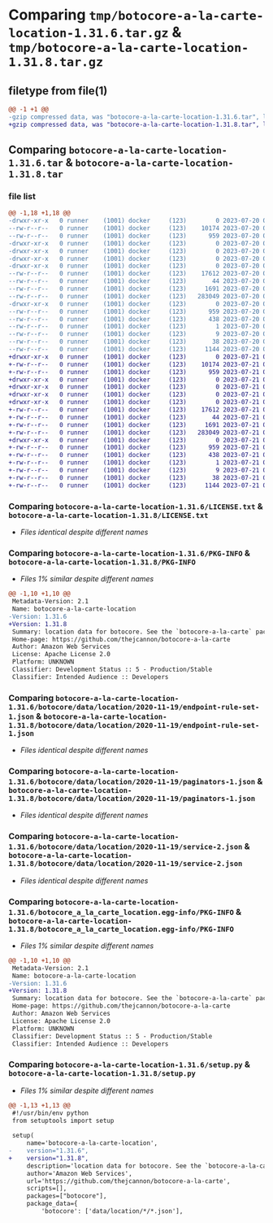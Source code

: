 # Comparing `tmp/botocore-a-la-carte-location-1.31.6.tar.gz` & `tmp/botocore-a-la-carte-location-1.31.8.tar.gz`

## filetype from file(1)

```diff
@@ -1 +1 @@
-gzip compressed data, was "botocore-a-la-carte-location-1.31.6.tar", last modified: Thu Jul 20 01:20:31 2023, max compression
+gzip compressed data, was "botocore-a-la-carte-location-1.31.8.tar", last modified: Fri Jul 21 01:21:40 2023, max compression
```

## Comparing `botocore-a-la-carte-location-1.31.6.tar` & `botocore-a-la-carte-location-1.31.8.tar`

### file list

```diff
@@ -1,18 +1,18 @@
-drwxr-xr-x   0 runner    (1001) docker     (123)        0 2023-07-20 01:20:31.222776 botocore-a-la-carte-location-1.31.6/
--rw-r--r--   0 runner    (1001) docker     (123)    10174 2023-07-20 01:20:31.000000 botocore-a-la-carte-location-1.31.6/LICENSE.txt
--rw-r--r--   0 runner    (1001) docker     (123)      959 2023-07-20 01:20:31.222776 botocore-a-la-carte-location-1.31.6/PKG-INFO
-drwxr-xr-x   0 runner    (1001) docker     (123)        0 2023-07-20 01:20:31.222776 botocore-a-la-carte-location-1.31.6/botocore/
-drwxr-xr-x   0 runner    (1001) docker     (123)        0 2023-07-20 01:20:31.222776 botocore-a-la-carte-location-1.31.6/botocore/data/
-drwxr-xr-x   0 runner    (1001) docker     (123)        0 2023-07-20 01:20:31.222776 botocore-a-la-carte-location-1.31.6/botocore/data/location/
-drwxr-xr-x   0 runner    (1001) docker     (123)        0 2023-07-20 01:20:31.222776 botocore-a-la-carte-location-1.31.6/botocore/data/location/2020-11-19/
--rw-r--r--   0 runner    (1001) docker     (123)    17612 2023-07-20 01:19:55.000000 botocore-a-la-carte-location-1.31.6/botocore/data/location/2020-11-19/endpoint-rule-set-1.json
--rw-r--r--   0 runner    (1001) docker     (123)       44 2023-07-20 01:19:55.000000 botocore-a-la-carte-location-1.31.6/botocore/data/location/2020-11-19/examples-1.json
--rw-r--r--   0 runner    (1001) docker     (123)     1691 2023-07-20 01:19:55.000000 botocore-a-la-carte-location-1.31.6/botocore/data/location/2020-11-19/paginators-1.json
--rw-r--r--   0 runner    (1001) docker     (123)   283049 2023-07-20 01:19:55.000000 botocore-a-la-carte-location-1.31.6/botocore/data/location/2020-11-19/service-2.json
-drwxr-xr-x   0 runner    (1001) docker     (123)        0 2023-07-20 01:20:31.222776 botocore-a-la-carte-location-1.31.6/botocore_a_la_carte_location.egg-info/
--rw-r--r--   0 runner    (1001) docker     (123)      959 2023-07-20 01:20:31.000000 botocore-a-la-carte-location-1.31.6/botocore_a_la_carte_location.egg-info/PKG-INFO
--rw-r--r--   0 runner    (1001) docker     (123)      438 2023-07-20 01:20:31.000000 botocore-a-la-carte-location-1.31.6/botocore_a_la_carte_location.egg-info/SOURCES.txt
--rw-r--r--   0 runner    (1001) docker     (123)        1 2023-07-20 01:20:31.000000 botocore-a-la-carte-location-1.31.6/botocore_a_la_carte_location.egg-info/dependency_links.txt
--rw-r--r--   0 runner    (1001) docker     (123)        9 2023-07-20 01:20:31.000000 botocore-a-la-carte-location-1.31.6/botocore_a_la_carte_location.egg-info/top_level.txt
--rw-r--r--   0 runner    (1001) docker     (123)       38 2023-07-20 01:20:31.222776 botocore-a-la-carte-location-1.31.6/setup.cfg
--rw-r--r--   0 runner    (1001) docker     (123)     1144 2023-07-20 01:20:31.000000 botocore-a-la-carte-location-1.31.6/setup.py
+drwxr-xr-x   0 runner    (1001) docker     (123)        0 2023-07-21 01:21:40.779280 botocore-a-la-carte-location-1.31.8/
+-rw-r--r--   0 runner    (1001) docker     (123)    10174 2023-07-21 01:21:40.000000 botocore-a-la-carte-location-1.31.8/LICENSE.txt
+-rw-r--r--   0 runner    (1001) docker     (123)      959 2023-07-21 01:21:40.779280 botocore-a-la-carte-location-1.31.8/PKG-INFO
+drwxr-xr-x   0 runner    (1001) docker     (123)        0 2023-07-21 01:21:40.775279 botocore-a-la-carte-location-1.31.8/botocore/
+drwxr-xr-x   0 runner    (1001) docker     (123)        0 2023-07-21 01:21:40.775279 botocore-a-la-carte-location-1.31.8/botocore/data/
+drwxr-xr-x   0 runner    (1001) docker     (123)        0 2023-07-21 01:21:40.775279 botocore-a-la-carte-location-1.31.8/botocore/data/location/
+drwxr-xr-x   0 runner    (1001) docker     (123)        0 2023-07-21 01:21:40.775279 botocore-a-la-carte-location-1.31.8/botocore/data/location/2020-11-19/
+-rw-r--r--   0 runner    (1001) docker     (123)    17612 2023-07-21 01:21:06.000000 botocore-a-la-carte-location-1.31.8/botocore/data/location/2020-11-19/endpoint-rule-set-1.json
+-rw-r--r--   0 runner    (1001) docker     (123)       44 2023-07-21 01:21:06.000000 botocore-a-la-carte-location-1.31.8/botocore/data/location/2020-11-19/examples-1.json
+-rw-r--r--   0 runner    (1001) docker     (123)     1691 2023-07-21 01:21:06.000000 botocore-a-la-carte-location-1.31.8/botocore/data/location/2020-11-19/paginators-1.json
+-rw-r--r--   0 runner    (1001) docker     (123)   283049 2023-07-21 01:21:06.000000 botocore-a-la-carte-location-1.31.8/botocore/data/location/2020-11-19/service-2.json
+drwxr-xr-x   0 runner    (1001) docker     (123)        0 2023-07-21 01:21:40.775279 botocore-a-la-carte-location-1.31.8/botocore_a_la_carte_location.egg-info/
+-rw-r--r--   0 runner    (1001) docker     (123)      959 2023-07-21 01:21:40.000000 botocore-a-la-carte-location-1.31.8/botocore_a_la_carte_location.egg-info/PKG-INFO
+-rw-r--r--   0 runner    (1001) docker     (123)      438 2023-07-21 01:21:40.000000 botocore-a-la-carte-location-1.31.8/botocore_a_la_carte_location.egg-info/SOURCES.txt
+-rw-r--r--   0 runner    (1001) docker     (123)        1 2023-07-21 01:21:40.000000 botocore-a-la-carte-location-1.31.8/botocore_a_la_carte_location.egg-info/dependency_links.txt
+-rw-r--r--   0 runner    (1001) docker     (123)        9 2023-07-21 01:21:40.000000 botocore-a-la-carte-location-1.31.8/botocore_a_la_carte_location.egg-info/top_level.txt
+-rw-r--r--   0 runner    (1001) docker     (123)       38 2023-07-21 01:21:40.779280 botocore-a-la-carte-location-1.31.8/setup.cfg
+-rw-r--r--   0 runner    (1001) docker     (123)     1144 2023-07-21 01:21:40.000000 botocore-a-la-carte-location-1.31.8/setup.py
```

### Comparing `botocore-a-la-carte-location-1.31.6/LICENSE.txt` & `botocore-a-la-carte-location-1.31.8/LICENSE.txt`

 * *Files identical despite different names*

### Comparing `botocore-a-la-carte-location-1.31.6/PKG-INFO` & `botocore-a-la-carte-location-1.31.8/PKG-INFO`

 * *Files 1% similar despite different names*

```diff
@@ -1,10 +1,10 @@
 Metadata-Version: 2.1
 Name: botocore-a-la-carte-location
-Version: 1.31.6
+Version: 1.31.8
 Summary: location data for botocore. See the `botocore-a-la-carte` package for more info.
 Home-page: https://github.com/thejcannon/botocore-a-la-carte
 Author: Amazon Web Services
 License: Apache License 2.0
 Platform: UNKNOWN
 Classifier: Development Status :: 5 - Production/Stable
 Classifier: Intended Audience :: Developers
```

### Comparing `botocore-a-la-carte-location-1.31.6/botocore/data/location/2020-11-19/endpoint-rule-set-1.json` & `botocore-a-la-carte-location-1.31.8/botocore/data/location/2020-11-19/endpoint-rule-set-1.json`

 * *Files identical despite different names*

### Comparing `botocore-a-la-carte-location-1.31.6/botocore/data/location/2020-11-19/paginators-1.json` & `botocore-a-la-carte-location-1.31.8/botocore/data/location/2020-11-19/paginators-1.json`

 * *Files identical despite different names*

### Comparing `botocore-a-la-carte-location-1.31.6/botocore/data/location/2020-11-19/service-2.json` & `botocore-a-la-carte-location-1.31.8/botocore/data/location/2020-11-19/service-2.json`

 * *Files identical despite different names*

### Comparing `botocore-a-la-carte-location-1.31.6/botocore_a_la_carte_location.egg-info/PKG-INFO` & `botocore-a-la-carte-location-1.31.8/botocore_a_la_carte_location.egg-info/PKG-INFO`

 * *Files 1% similar despite different names*

```diff
@@ -1,10 +1,10 @@
 Metadata-Version: 2.1
 Name: botocore-a-la-carte-location
-Version: 1.31.6
+Version: 1.31.8
 Summary: location data for botocore. See the `botocore-a-la-carte` package for more info.
 Home-page: https://github.com/thejcannon/botocore-a-la-carte
 Author: Amazon Web Services
 License: Apache License 2.0
 Platform: UNKNOWN
 Classifier: Development Status :: 5 - Production/Stable
 Classifier: Intended Audience :: Developers
```

### Comparing `botocore-a-la-carte-location-1.31.6/setup.py` & `botocore-a-la-carte-location-1.31.8/setup.py`

 * *Files 1% similar despite different names*

```diff
@@ -1,13 +1,13 @@
 #!/usr/bin/env python
 from setuptools import setup
 
 setup(
     name='botocore-a-la-carte-location',
-    version="1.31.6",
+    version="1.31.8",
     description='location data for botocore. See the `botocore-a-la-carte` package for more info.',
     author='Amazon Web Services',
     url='https://github.com/thejcannon/botocore-a-la-carte',
     scripts=[],
     packages=["botocore"],
     package_data={
         'botocore': ['data/location/*/*.json'],
```

